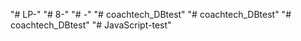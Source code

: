 "# LP-" 
"# 8-" 
"# -" 
"# coachtech_DBtest" 
"# coachtech_DBtest" 
"# coachtech_DBtest" 
"# JavaScript-test" 
